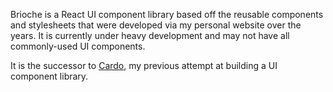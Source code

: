 Brioche is a React UI component library based off the reusable components and stylesheets that were developed via my personal website over the years. It is currently under heavy development and may not have all commonly-used UI components.

It is the successor to [Cardo](/projects/cardo), my previous attempt at building a UI component library.
